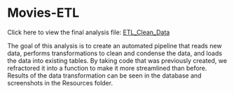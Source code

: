 # Movies-ETL
Click here to view the final analysis file: [ETL_Clean_Data](https://github.com/caseychen3605/Movies-ETL/blob/main/ETL_clean_kaggle_data.ipynb)

The goal of this analysis is to create an automated pipeline that reads new data, performs transformations to clean and condense the data, and loads the data into existing tables. By taking code that was previously created, we refractored it into a function to make it more streamlined than before. Results of the data transformation can be seen in the database and screenshots in the Resources folder.
